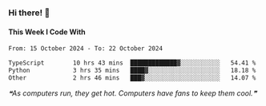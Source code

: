 ### Hi there! 👋

#### This Week I Code With
<!--START_SECTION:waka-->

```txt
From: 15 October 2024 - To: 22 October 2024

TypeScript        10 hrs 43 mins  █████████████▓░░░░░░░░░░░   54.41 %
Python            3 hrs 35 mins   ████▓░░░░░░░░░░░░░░░░░░░░   18.18 %
Other             2 hrs 46 mins   ███▓░░░░░░░░░░░░░░░░░░░░░   14.07 %
```

<!--END_SECTION:waka-->

<!--STARTS_HERE_QUOTE_README-->
<i>❝As computers run, they get hot. Computers have fans to keep them cool.❞</i>
<!--ENDS_HERE_QUOTE_README-->
